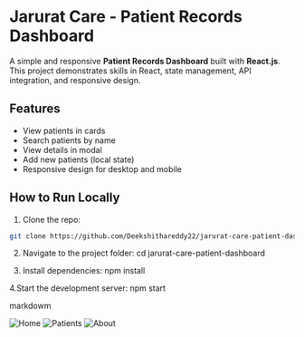 # Jarurat Care - Patient Records Dashboard

A simple and responsive **Patient Records Dashboard** built with **React.js**.  
This project demonstrates skills in React, state management, API integration, and responsive design.

## Features

- View patients in cards
- Search patients by name
- View details in modal
- Add new patients (local state)
- Responsive design for desktop and mobile

## How to Run Locally

1. Clone the repo:

```bash
git clone https://github.com/Deekshithareddy22/jarurat-care-patient-dashboard.git
```

2. Navigate to the project folder:
   cd jarurat-care-patient-dashboard

3. Install dependencies:
   npm install

4.Start the development server:
npm start

markdowm

![Home](screenshots/Home.png)
![Patients](screenshots/Patients.png)
![About](screenshots/AddnewpatientAbout.png)
